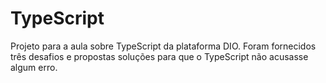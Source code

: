 # TypeScript

Projeto para a aula sobre TypeScript da plataforma DIO. Foram fornecidos três desafios e propostas soluções para que o TypeScript não acusasse algum erro.
